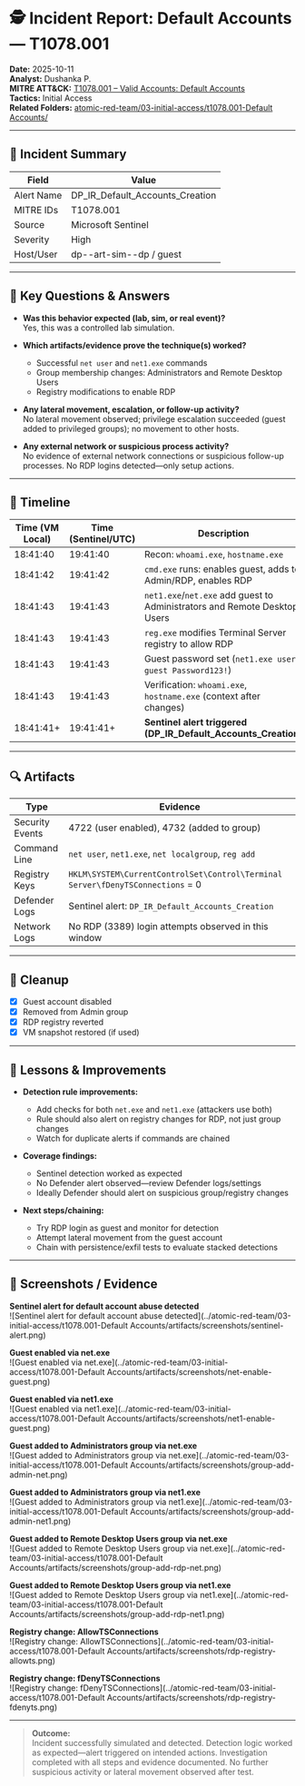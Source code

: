 # 🕵️ Incident Report: Default Accounts — T1078.001

**Date:** 2025-10-11  
**Analyst:** Dushanka P.  
**MITRE ATT&CK:** [T1078.001 – Valid Accounts: Default Accounts](https://attack.mitre.org/techniques/T1078/001/)  
**Tactics:** Initial Access  
**Related Folders:** [atomic-red-team/03-initial-access/t1078.001-Default Accounts/](../../atomic-red-team/03-initial-access/t1078.001-Default%20Accounts/)

---

## 🎯 Incident Summary

| Field         | Value                                            |
| ------------- | ------------------------------------------------ |
| Alert Name    | DP_IR_Default_Accounts_Creation                  |
| MITRE IDs     | T1078.001                                        |
| Source        | Microsoft Sentinel                               |
| Severity      | High                                             |
| Host/User     | dp--art-sim--dp / guest                          |

---

## 🧠 Key Questions & Answers

- **Was this behavior expected (lab, sim, or real event)?**  
  Yes, this was a controlled lab simulation.

- **Which artifacts/evidence prove the technique(s) worked?**  
  - Successful `net user` and `net1.exe` commands
  - Group membership changes: Administrators and Remote Desktop Users
  - Registry modifications to enable RDP

- **Any lateral movement, escalation, or follow-up activity?**  
  No lateral movement observed; privilege escalation succeeded (guest added to privileged groups); no movement to other hosts.

- **Any external network or suspicious process activity?**  
  No evidence of external network connections or suspicious follow-up processes. No RDP logins detected—only setup actions.

---

## 📂 Timeline

| Time (VM Local) | Time (Sentinel/UTC) | Description                                                                |
| --------------- | ------------------- | -------------------------------------------------------------------------- |
| 18:41:40        | 19:41:40            | Recon: `whoami.exe`, `hostname.exe`                                        |
| 18:41:42        | 19:41:42            | `cmd.exe` runs: enables guest, adds to Admin/RDP, enables RDP              |
| 18:41:43        | 19:41:43            | `net1.exe`/`net.exe` add guest to Administrators and Remote Desktop Users   |
| 18:41:43        | 19:41:43            | `reg.exe` modifies Terminal Server registry to allow RDP                   |
| 18:41:43        | 19:41:43            | Guest password set (`net1.exe user guest Password123!`)                     |
| 18:41:43        | 19:41:43            | Verification: `whoami.exe`, `hostname.exe` (context after changes)          |
| 18:41:41+       | 19:41:41+           | **Sentinel alert triggered (DP_IR_Default_Accounts_Creation)**              |

---

## 🔍 Artifacts

| Type             | Evidence                                                                         |
| ---------------- | -------------------------------------------------------------------------------- |
| Security Events  | 4722 (user enabled), 4732 (added to group)                                       |
| Command Line     | `net user`, `net1.exe`, `net localgroup`, `reg add`                              |
| Registry Keys    | `HKLM\SYSTEM\CurrentControlSet\Control\Terminal Server\fDenyTSConnections` = 0    |
| Defender Logs    | Sentinel alert: `DP_IR_Default_Accounts_Creation`                                |
| Network Logs     | No RDP (3389) login attempts observed in this window                             |

---

## 🧼 Cleanup

- [x] Guest account disabled
- [x] Removed from Admin group
- [x] RDP registry reverted
- [x] VM snapshot restored (if used)

---

## 📝 Lessons & Improvements

- **Detection rule improvements:**  
  - Add checks for both `net.exe` and `net1.exe` (attackers use both)
  - Rule should also alert on registry changes for RDP, not just group changes
  - Watch for duplicate alerts if commands are chained

- **Coverage findings:**  
  - Sentinel detection worked as expected
  - No Defender alert observed—review Defender logs/settings
  - Ideally Defender should alert on suspicious group/registry changes

- **Next steps/chaining:**  
  - Try RDP login as guest and monitor for detection
  - Attempt lateral movement from the guest account
  - Chain with persistence/exfil tests to evaluate stacked detections

---

## 📸 Screenshots / Evidence

**Sentinel alert for default account abuse detected**  
![Sentinel alert for default account abuse detected](../atomic-red-team/03-initial-access/t1078.001-Default Accounts/artifacts/screenshots/sentinel-alert.png)

**Guest enabled via net.exe**  
![Guest enabled via net.exe](../atomic-red-team/03-initial-access/t1078.001-Default Accounts/artifacts/screenshots/net-enable-guest.png)

**Guest enabled via net1.exe**  
![Guest enabled via net1.exe](../atomic-red-team/03-initial-access/t1078.001-Default Accounts/artifacts/screenshots/net1-enable-guest.png)

**Guest added to Administrators group via net.exe**  
![Guest added to Administrators group via net.exe](../atomic-red-team/03-initial-access/t1078.001-Default Accounts/artifacts/screenshots/group-add-admin-net.png)

**Guest added to Administrators group via net1.exe**  
![Guest added to Administrators group via net1.exe](../atomic-red-team/03-initial-access/t1078.001-Default Accounts/artifacts/screenshots/group-add-admin-net1.png)

**Guest added to Remote Desktop Users group via net.exe**  
![Guest added to Remote Desktop Users group via net.exe](../atomic-red-team/03-initial-access/t1078.001-Default Accounts/artifacts/screenshots/group-add-rdp-net.png)

**Guest added to Remote Desktop Users group via net1.exe**  
![Guest added to Remote Desktop Users group via net1.exe](../atomic-red-team/03-initial-access/t1078.001-Default Accounts/artifacts/screenshots/group-add-rdp-net1.png)

**Registry change: AllowTSConnections**  
![Registry change: AllowTSConnections](../atomic-red-team/03-initial-access/t1078.001-Default Accounts/artifacts/screenshots/rdp-registry-allowts.png)

**Registry change: fDenyTSConnections**  
![Registry change: fDenyTSConnections](../atomic-red-team/03-initial-access/t1078.001-Default Accounts/artifacts/screenshots/rdp-registry-fdenyts.png)

---

> **Outcome:**  
> Incident successfully simulated and detected. Detection logic worked as expected—alert triggered on intended actions. Investigation completed with all steps and evidence documented. No further suspicious activity or lateral movement observed after test.

